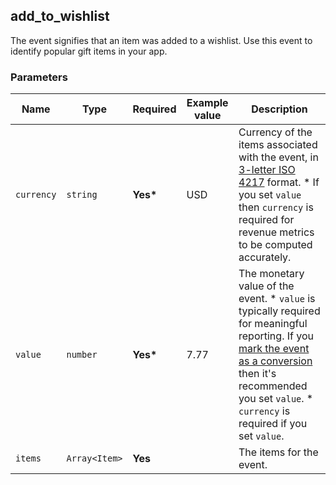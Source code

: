 ## add_to_wishlist

The event signifies that an item was added to a wishlist. Use this event to identify popular gift items in your app.

### Parameters





| Name       | Type          | Required  | Example value | Description                                                                                                                                                                                                                                                                   |
| ---------- | ------------- | --------- | ------------- | ----------------------------------------------------------------------------------------------------------------------------------------------------------------------------------------------------------------------------------------------------------------------------- |
| `currency` | `string`      | **Yes\*** | USD           | Currency of the items associated with the event, in [3-letter ISO 4217](https://en.wikipedia.org/wiki/ISO_4217#Active_codes) format. \* If you set `value` then `currency` is required for revenue metrics to be computed accurately.                                         |
| `value`    | `number`      | **Yes\*** | 7.77          | The monetary value of the event. \* `value` is typically required for meaningful reporting. If you [mark the event as a conversion](https://support.google.com/analytics/answer/9267568) then it's recommended you set `value`. \* `currency` is required if you set `value`. |
| `items`    | `Array<Item>` | **Yes**   |               | The items for the event.                                                                                                                                                                                                                                                      |
